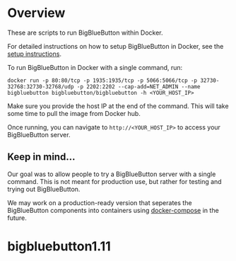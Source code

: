 # Overview

These are scripts to run BigBlueButton within Docker.  

For detailed instructions on how to setup BigBlueButton in Docker, see the [setup instructions](http://docs.bigbluebutton.org/labs/docker.html).

To run BigBlueButton in Docker with a single command, run:

~~~
docker run -p 80:80/tcp -p 1935:1935/tcp -p 5066:5066/tcp -p 32730-32768:32730-32768/udp -p 2202:2202 --cap-add=NET_ADMIN --name bigbluebutton bigbluebutton/bigbluebutton -h <YOUR_HOST_IP>
~~~

Make sure you provide the host IP at the end of the command. This will take some time to pull the image from Docker hub.

Once running, you can navigate to `http://<YOUR_HOST_IP>` to access your BigBlueButton server.

## Keep in mind...

Our goal was to allow people to try a BigBlueButton server with a single command. This is not meant for production use, but rather for testing and trying out BigBlueButton.

We may work on a production-ready version that seperates the BigBlueButton components into containers using [docker-compose](https://github.com/docker/compose) in the future.
# bigbluebutton1.11
